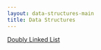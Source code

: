 ```yaml
---
layout: data-structures-main
title: Data Structures
---
```


[Doubly Linked List](doubly-linked-list)

